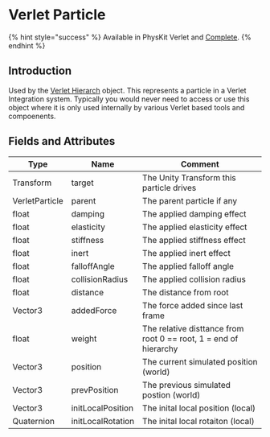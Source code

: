 # Verlet Particle

{% hint style="success" %}
Available in PhysKit Verlet and [Complete](https://prf.hn/l/rpoyznk).
{% endhint %}

## Introduction

Used by the [Verlet Hierarch](verlet-hierarchy.md) object. This represents a particle in a Verlet Integration system. Typically you would never need to access or use this object where it is only used internally by various Verlet based tools and compoenents.

## Fields and Attributes

| Type           | Name              | Comment                                                          |
| -------------- | ----------------- | ---------------------------------------------------------------- |
| Transform      | target            | The Unity Transform this particle drives                         |
| VerletParticle | parent            | The parent particle if any                                       |
| float          | damping           | The applied damping effect                                       |
| float          | elasticity        | The applied elasticity effect                                    |
| float          | stiffness         | The applied stiffness effect                                     |
| float          | inert             | The applied inert effect                                         |
| float          | falloffAngle      | The applied falloff angle                                        |
| float          | collisionRadius   | The applied collision radius                                     |
| float          | distance          | The distance from root                                           |
| Vector3        | addedForce        | The force added since last frame                                 |
| float          | weight            | The relative disttance from root 0 == root, 1 = end of hierarchy |
| Vector3        | position          | The current simulated position (world)                           |
| Vector3        | prevPosition      | The previous simulated postion (world)                           |
| Vector3        | initLocalPosition | The inital local position (local)                                |
| Quaternion     | initLocalRotation | The inital local rotaiton (local)                                |

